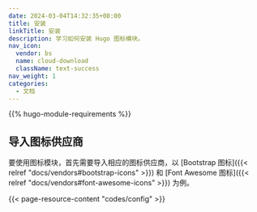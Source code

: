 ```yaml
---
date: 2024-03-04T14:32:35+08:00
title: 安装
linkTitle: 安装
description: 学习如何安装 Hugo 图标模块。
nav_icon:
  vendor: bs
  name: cloud-download
  className: text-success
nav_weight: 1
categories:
  - 文档
---
```


{{% hugo-module-requirements %}}

## 导入图标供应商

要使用图标模块，首先需要导入相应的图标供应商，以 [Bootstrap 图标]({{< relref "docs/vendors#bootstrap-icons" >}}) 和 [Font Awesome 图标]({{< relref "docs/vendors#font-awesome-icons" >}}) 为例。

{{< page-resource-content "codes/config" >}}
